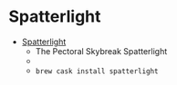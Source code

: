 # Spatterlight
- [Spatterlight](http://ccxvii.net/spatterlight/)
  -  The Pectoral Skybreak Spatterlight
  - 
  - `brew cask install spatterlight`
